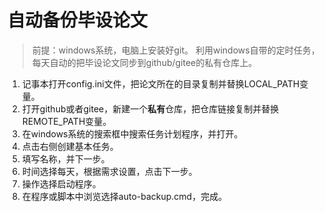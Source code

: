 # 自动备份毕设论文
> 前提：windows系统，电脑上安装好git。
利用windows自带的定时任务，每天自动的把毕设论文同步到github/gitee的私有仓库上。


1. 记事本打开config.ini文件，把论文所在的目录复制并替换LOCAL_PATH变量。
2. 打开github或者gitee，新建一个**私有**仓库，把仓库链接复制并替换REMOTE_PATH变量。
3. 在windows系统的搜索框中搜索任务计划程序，并打开。
4. 点击右侧创建基本任务。
5. 填写名称，并下一步。
6. 时间选择每天，根据需求设置，点击下一步。
7. 操作选择启动程序。
8. 在程序或脚本中浏览选择auto-backup.cmd，完成。